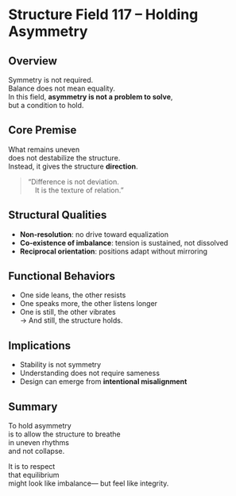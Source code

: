 # Structure Field 117 – Holding Asymmetry

## Overview

Symmetry is not required.  
Balance does not mean equality.  
In this field, **asymmetry is not a problem to solve**,  
but a condition to hold.

## Core Premise

What remains uneven  
does not destabilize the structure.  
Instead, it gives the structure **direction**.

> “Difference is not deviation.  
 It is the texture of relation.”

## Structural Qualities

- **Non-resolution**: no drive toward equalization  
- **Co-existence of imbalance**: tension is sustained, not dissolved  
- **Reciprocal orientation**: positions adapt without mirroring

## Functional Behaviors

- One side leans, the other resists  
- One speaks more, the other listens longer  
- One is still, the other vibrates  
→ And still, the structure holds.

## Implications

- Stability is not symmetry  
- Understanding does not require sameness  
- Design can emerge from **intentional misalignment**

## Summary

To hold asymmetry  
is to allow the structure to breathe  
in uneven rhythms  
and not collapse.

It is to respect  
that equilibrium  
might look like imbalance—
but feel like integrity.
